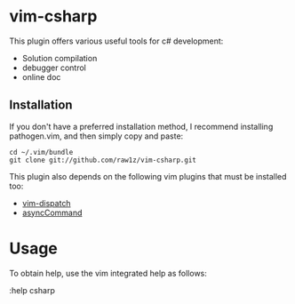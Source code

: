 # vim-csharp

This plugin offers various useful tools for c# development:
  
  - Solution compilation
  - debugger control
  - online doc

## Installation

If you don't have a preferred installation method, I recommend installing pathogen.vim, and then simply copy and paste:

    cd ~/.vim/bundle
    git clone git://github.com/raw1z/vim-csharp.git

This plugin also depends on the following vim plugins that must be installed too:

  - [vim-dispatch](https://github.com/tpope/vim-dispatch.git)
  - [asyncCommand](https://github.com/pydave/AsyncCommand.git)

# Usage

To obtain help, use the vim integrated help as follows:

  :help csharp

